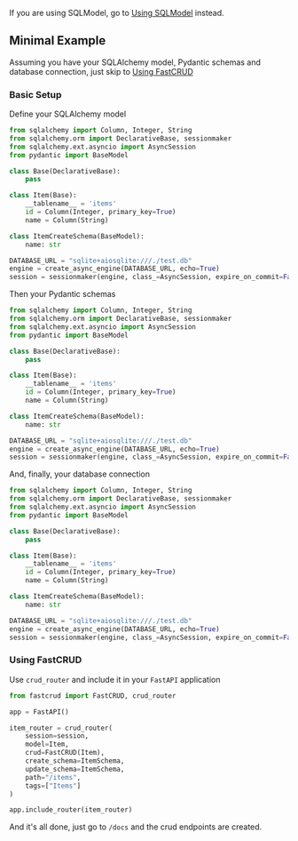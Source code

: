 If you are using SQLModel, go to [Using SQLModel](sqlmodel.md) instead.

## Minimal Example
Assuming you have your SQLAlchemy model, Pydantic schemas and database connection, just skip to [Using FastCRUD](#using-fastcrud)

### Basic Setup

Define your SQLAlchemy model

```python title="setup.py" hl_lines="9-12"
from sqlalchemy import Column, Integer, String
from sqlalchemy.orm import DeclarativeBase, sessionmaker
from sqlalchemy.ext.asyncio import AsyncSession
from pydantic import BaseModel

class Base(DeclarativeBase):
    pass

class Item(Base):
    __tablename__ = 'items'
    id = Column(Integer, primary_key=True)
    name = Column(String)

class ItemCreateSchema(BaseModel):
    name: str

DATABASE_URL = "sqlite+aiosqlite:///./test.db"
engine = create_async_engine(DATABASE_URL, echo=True)
session = sessionmaker(engine, class_=AsyncSession, expire_on_commit=False)
```

Then your Pydantic schemas

```python title="setup.py" hl_lines="14 15"
from sqlalchemy import Column, Integer, String
from sqlalchemy.orm import DeclarativeBase, sessionmaker
from sqlalchemy.ext.asyncio import AsyncSession
from pydantic import BaseModel

class Base(DeclarativeBase):
    pass

class Item(Base):
    __tablename__ = 'items'
    id = Column(Integer, primary_key=True)
    name = Column(String)

class ItemCreateSchema(BaseModel):
    name: str

DATABASE_URL = "sqlite+aiosqlite:///./test.db"
engine = create_async_engine(DATABASE_URL, echo=True)
session = sessionmaker(engine, class_=AsyncSession, expire_on_commit=False)
```

And, finally, your database connection

```python title="setup.py" hl_lines="17-19"
from sqlalchemy import Column, Integer, String
from sqlalchemy.orm import DeclarativeBase, sessionmaker
from sqlalchemy.ext.asyncio import AsyncSession
from pydantic import BaseModel

class Base(DeclarativeBase):
    pass

class Item(Base):
    __tablename__ = 'items'
    id = Column(Integer, primary_key=True)
    name = Column(String)

class ItemCreateSchema(BaseModel):
    name: str

DATABASE_URL = "sqlite+aiosqlite:///./test.db"
engine = create_async_engine(DATABASE_URL, echo=True)
session = sessionmaker(engine, class_=AsyncSession, expire_on_commit=False)
```

### Using FastCRUD

Use `crud_router` and include it in your `FastAPI` application

```python title="main.py" hl_lines="5-13 15"
from fastcrud import FastCRUD, crud_router

app = FastAPI()

item_router = crud_router(
    session=session,
    model=Item,
    crud=FastCRUD(Item),
    create_schema=ItemSchema,
    update_schema=ItemSchema,
    path="/items",
    tags=["Items"]
)

app.include_router(item_router)
```

And it's all done, just go to `/docs` and the crud endpoints are created.